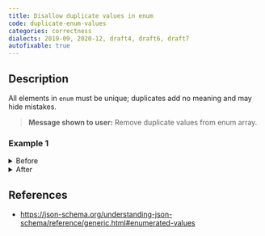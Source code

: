 ```yaml
---
title: Disallow duplicate values in enum
code: duplicate-enum-values
categories: correctness
dialects: 2019-09, 2020-12, draft4, draft6, draft7
autofixable: true
---
```


## Description
All elements in `enum` must be unique; duplicates add no meaning and may hide mistakes.

> **Message shown to user:**
> Remove duplicate values from enum array.

### Example 1
<details><summary>Before</summary>

```json
{
  "enum": [
    "a",
    "b",
    "a"
  ]
}
```
</details>

<details><summary>After</summary>

```json
{
  "enum": [
    "a",
    "b"
  ]
}
```
</details>

## References
* <https://json-schema.org/understanding-json-schema/reference/generic.html#enumerated-values>
